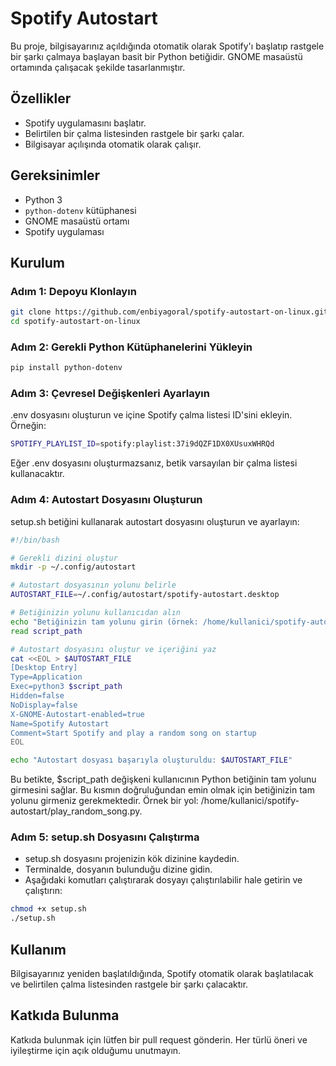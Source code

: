 # Spotify Autostart

Bu proje, bilgisayarınız açıldığında otomatik olarak Spotify'ı başlatıp rastgele bir şarkı çalmaya başlayan basit bir Python betiğidir. GNOME masaüstü ortamında çalışacak şekilde tasarlanmıştır.

## Özellikler
- Spotify uygulamasını başlatır.
- Belirtilen bir çalma listesinden rastgele bir şarkı çalar.
- Bilgisayar açılışında otomatik olarak çalışır.

## Gereksinimler
- Python 3
- `python-dotenv` kütüphanesi
- GNOME masaüstü ortamı
- Spotify uygulaması

## Kurulum

### Adım 1: Depoyu Klonlayın
```sh
git clone https://github.com/enbiyagoral/spotify-autostart-on-linux.git
cd spotify-autostart-on-linux
```

### Adım 2: Gerekli Python Kütüphanelerini Yükleyin
```sh
pip install python-dotenv
```
### Adım 3: Çevresel Değişkenleri Ayarlayın
.env dosyasını oluşturun ve içine Spotify çalma listesi ID'sini ekleyin. Örneğin:

```sh
SPOTIFY_PLAYLIST_ID=spotify:playlist:37i9dQZF1DX0XUsuxWHRQd
```
Eğer .env dosyasını oluşturmazsanız, betik varsayılan bir çalma listesi kullanacaktır.

### Adım 4: Autostart Dosyasını Oluşturun
setup.sh betiğini kullanarak autostart dosyasını oluşturun ve ayarlayın:

```sh
#!/bin/bash

# Gerekli dizini oluştur
mkdir -p ~/.config/autostart

# Autostart dosyasının yolunu belirle
AUTOSTART_FILE=~/.config/autostart/spotify-autostart.desktop

# Betiğinizin yolunu kullanıcıdan alın
echo "Betiğinizin tam yolunu girin (örnek: /home/kullanici/spotify-autostart/play_random_song.py):"
read script_path

# Autostart dosyasını oluştur ve içeriğini yaz
cat <<EOL > $AUTOSTART_FILE
[Desktop Entry]
Type=Application
Exec=python3 $script_path
Hidden=false
NoDisplay=false
X-GNOME-Autostart-enabled=true
Name=Spotify Autostart
Comment=Start Spotify and play a random song on startup
EOL

echo "Autostart dosyası başarıyla oluşturuldu: $AUTOSTART_FILE"
```

Bu betikte, $script_path değişkeni kullanıcının Python betiğinin tam yolunu girmesini sağlar. Bu kısmın doğruluğundan emin olmak için betiğinizin tam yolunu girmeniz gerekmektedir. Örnek bir yol: /home/kullanici/spotify-autostart/play_random_song.py.

### Adım 5: setup.sh Dosyasını Çalıştırma
- setup.sh dosyasını projenizin kök dizinine kaydedin.
- Terminalde, dosyanın bulunduğu dizine gidin.
- Aşağıdaki komutları çalıştırarak dosyayı çalıştırılabilir hale getirin ve çalıştırın:

```sh
chmod +x setup.sh
./setup.sh
```


## Kullanım
Bilgisayarınız yeniden başlatıldığında, Spotify otomatik olarak başlatılacak ve belirtilen çalma listesinden rastgele bir şarkı çalacaktır.

## Katkıda Bulunma
Katkıda bulunmak için lütfen bir pull request gönderin. Her türlü öneri ve iyileştirme için açık olduğumu unutmayın.
